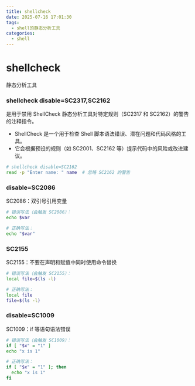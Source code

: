 ```yaml
---
title: shellcheck
date: 2025-07-16 17:01:30
tags:
  - shell的静态分析工具
categories:
  - shell
---
```


# shellcheck

静态分析工具

### shellcheck disable=SC2317,SC2162

是用于禁用 ShellCheck 静态分析工具对特定规则（SC2317 和 SC2162）的警告的注释指令。

- ShellCheck 是一个用于检查 Shell 脚本语法错误、潜在问题和代码风格的工具。
- 它会根据预设的规则（如 SC2001、SC2162 等）提示代码中的风险或改进建议。

```bash
# shellcheck disable=SC2162
read -p "Enter name: " name  # 忽略 SC2162 的警告
```

### disable=SC2086

SC2086：双引号引用变量

```bash
# 错误写法（会触发 SC2086）：
echo $var

# 正确写法：
echo "$var"
```

### SC2155

SC2155：不要在声明和赋值中同时使用命令替换

```bash
# 错误写法（会触发 SC2155）：
local file=$(ls -l)

# 正确写法：
local file
file=$(ls -l)
```

### disable=SC1009

SC1009：if 等语句语法错误

```bash
# 错误写法（会触发 SC1009）：
if [ "$x" = "1" ]
echo "x is 1"

# 正确写法：
if [ "$x" = "1" ]; then
  echo "x is 1"
fi
```
